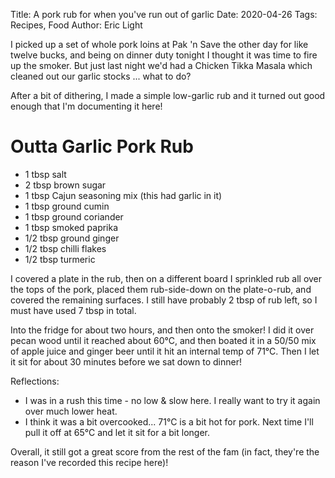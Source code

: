 Title: A pork rub for when you've run out of garlic
Date: 2020-04-26
Tags: Recipes, Food
Author: Eric Light

I picked up a set of whole pork loins at Pak 'n Save the other day for like twelve bucks, and being on dinner duty tonight I thought it was time to fire up the smoker.  But just last night we'd had a Chicken Tikka Masala which cleaned out our garlic stocks ... what to do?

After a bit of dithering, I made a simple low-garlic rub and it turned out good enough that I'm documenting it here!

Outta Garlic Pork Rub
==================

* 1 tbsp salt
* 2 tbsp brown sugar
* 1 tbsp Cajun seasoning mix (this had garlic in it)
* 1 tbsp ground cumin
* 1 tbsp ground coriander
* 1 tbsp smoked paprika
* 1/2 tbsp ground ginger
* 1/2 tbsp chilli flakes
* 1/2 tbsp turmeric

I covered a plate in the rub, then on a different board I sprinkled rub all over the tops of the pork, placed them rub-side-down on the plate-o-rub, and covered the remaining surfaces.  I still have probably 2 tbsp of rub left, so I must have used 7 tbsp in total.

Into the fridge for about two hours, and then onto the smoker!  I did it over pecan wood until it reached about 60°C, and then boated it in a 50/50 mix of apple juice and ginger beer until it hit an internal temp of 71°C.  Then I let it sit for about 30 minutes before we sat down to dinner!

Reflections:

 - I was in a rush this time - no low & slow here.  I really want to try it again over much lower heat.
 - I think it was a bit overcooked... 71°C is a bit hot for pork.  Next time I'll pull it off at 65°C and let it sit for a bit longer.

Overall, it still got a great score from the rest of the fam (in fact, they're the reason I've recorded this recipe here)!
